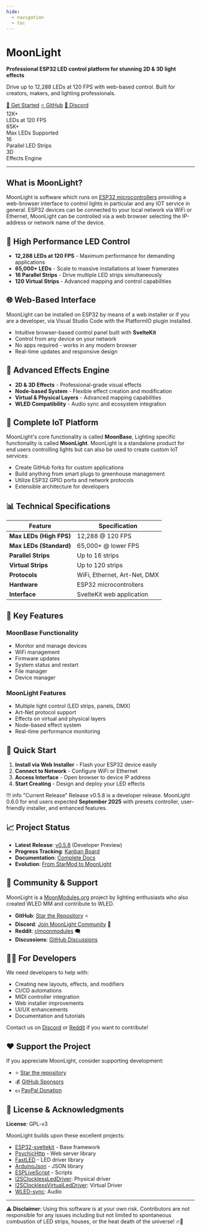 ```yaml
---
hide:
  - navigation
  - toc
---
```


# MoonLight

<div class="moonlight-hero">

**Professional ESP32 LED control platform for stunning 2D & 3D light effects**

Drive up to 12,288 LEDs at 120 FPS with web-based control. Built for creators, makers, and lighting professionals.

<div class="moonlight-buttons">
  <a href="gettingstarted/overview/" class="moonlight-btn">🚀 Get Started</a>
  <a href="https://github.com/MoonModules/MoonLight" class="moonlight-btn ">⭐ GitHub</a> <!-- moonlight-btn-secondary -->
  <a href="https://discord.gg/TC8NSUSCdV" class="moonlight-btn">💬 Discord</a> <!-- moonlight-btn-secondary -->
</div>

</div>

<div class="moonlight-stats">
  <div class="moonlight-stat">
    <span class="moonlight-stat-number">12K+</span>
    <div class="moonlight-stat-label">LEDs at 120 FPS</div>
  </div>
  <div class="moonlight-stat">
    <span class="moonlight-stat-number">65K+</span>
    <div class="moonlight-stat-label">Max LEDs Supported</div>
  </div>
  <div class="moonlight-stat">
    <span class="moonlight-stat-number">16</span>
    <div class="moonlight-stat-label">Parallel LED Strips</div>
  </div>
  <div class="moonlight-stat">
    <span class="moonlight-stat-number">3D</span>
    <div class="moonlight-stat-label">Effects Engine</div>
  </div>
</div>

---

## What is MoonLight?

MoonLight is software which runs on [ESP32 microcontrollers](https://www.espressif.com/en/products/socs/esp32) providing a web-browser interface to control lights in particular and any IOT service in general. ESP32 devices can be connected to your local network via WiFi or Ethernet, MoonLight can be controlled via a web browser selecting the IP-address or network name of the device.

## 🚀 High Performance LED Control

- **12,288 LEDs at 120 FPS** - Maximum performance for demanding applications
- **65,000+ LEDs** - Scale to massive installations at lower framerates  
- **16 Parallel Strips** - Drive multiple LED strips simultaneously
- **120 Virtual Strips** - Advanced mapping and control capabilities

## 🌐 Web-Based Interface

MoonLight can be installed on ESP32 by means of a web installer or if you are a developer, via Visual Studio Code with the PlatformIO plugin installed.

- Intuitive browser-based control panel built with **SvelteKit**
- Control from any device on your network
- No apps required - works in any modern browser
- Real-time updates and responsive design

## 🎨 Advanced Effects Engine

- **2D & 3D Effects** - Professional-grade visual effects
- **Node-based System** - Flexible effect creation and modification  
- **Virtual & Physical Layers** - Advanced mapping capabilities
- **WLED Compatibility** - Audio sync and ecosystem integration

## 🔧 Complete IoT Platform

MoonLight's core functionality is called **MoonBase**, Lighting specific functionality is called **MoonLight**. MoonLight is a standalone product for end users controlling lights but can also be used to create custom IoT services:

- Create GitHub forks for custom applications
- Build anything from smart plugs to greenhouse management
- Utilize ESP32 GPIO ports and network protocols
- Extensible architecture for developers

## 📊 Technical Specifications

| Feature | Specification |
|---------|---------------|
| **Max LEDs (High FPS)** | 12,288 @ 120 FPS |
| **Max LEDs (Standard)** | 65,000+ @ lower FPS |
| **Parallel Strips** | Up to 16 strips |
| **Virtual Strips** | Up to 120 strips |
| **Protocols** | WiFi, Ethernet, Art-Net, DMX |
| **Hardware** | ESP32 microcontrollers |
| **Interface** | SvelteKit web application |

## 🌟 Key Features

### MoonBase Functionality
- Monitor and manage devices
- WiFi management  
- Firmware updates
- System status and restart
- File manager
- Device manager

### MoonLight Features  
- Multiple light control (LED strips, panels, DMX)
- Art-Net protocol support
- Effects on virtual and physical layers
- Node-based effect system
- Real-time performance monitoring

## 🚀 Quick Start

1. **Install via Web Installer** - Flash your ESP32 device easily
2. **Connect to Network** - Configure WiFi or Ethernet  
3. **Access Interface** - Open browser to device IP address
4. **Start Creating** - Design and deploy your LED effects

!!! info "Current Release"
    Release v0.5.8 is a developer release. MoonLight 0.6.0 for end users expected **September 2025** with presets controller, user-friendly installer, and enhanced features.

## 📈 Project Status

- **Latest Release**: [v0.5.8](https://github.com/MoonModules/MoonLight/releases) (Developer Preview)
- **Progress Tracking**: [Kanban Board](https://github.com/users/MoonModules/projects/2/)
- **Documentation**: [Complete Docs](https://moonmodules.org/MoonLight/)
- **Evolution**: [From StarMod to MoonLight](https://moonmodules.org/Star-Mod-Base-Light-Moon-Svelte-Live)

## 🤝 Community & Support

MoonLight is a [MoonModules.org](https://moonmodules.org) project by lighting enthusiasts who also created WLED MM and contribute to WLED.

- **GitHub**: [Star the Repository](https://github.com/MoonModules/MoonLight) ⭐
- **Discord**: [Join MoonLight Community](https://discord.gg/TC8NSUSCdV) 💬  
- **Reddit**: [r/moonmodules](https://reddit.com/r/moonmodules) 🗨️
- **Discussions**: [GitHub Discussions](https://github.com/MoonModules/MoonLight/discussions)

## 👨‍💻 For Developers

We need developers to help with:

- Creating new layouts, effects, and modifiers
- CI/CD automations
- MIDI controller integration  
- Web installer improvements
- UI/UX enhancements
- Documentation and tutorials

Contact us on [Discord](https://discord.com/channels/700041398778331156/1203994211301728296) or [Reddit](https://reddit.com/r/moonmodules) if you want to contribute!

## ❤️ Support the Project

If you appreciate MoonLight, consider supporting development:

- ⭐ [Star the repository](https://github.com/MoonModules/MoonLight)
- 💰 [GitHub Sponsors](https://github.com/sponsors/ewowi)  
- 💵 [PayPal Donation](https://www.paypal.com/donate?business=moonmodules@icloud.com)

## 📄 License & Acknowledgments

**License**: GPL-v3

MoonLight builds upon these excellent projects:
- [ESP32-sveltekit](https://github.com/theelims/ESP32-sveltekit) - Base framework
- [PsychicHttp](https://github.com/hoeken/PsychicHttp) - Web server library
- [FastLED](https://github.com/FastLED/FastLED) - LED driver library
- [ArduinoJson](https://github.com/bblanchon/ArduinoJson) - JSON library
- [ESPLiveScript](https://github.com/hpwit/ESPLiveScript) - Scripts
- [I2SClocklessLedDriver](https://github.com/hpwit/I2SClocklessLedDriver): Physical driver
- [I2SClocklessVirtualLedDriver](https://github.com/hpwit/I2SClocklessVirtualLedDriver): Virtual Driver
- [WLED-sync](https://github.com/netmindz/WLED-sync): Audio

---

**⚠️ Disclaimer**: Using this software is at your own risk. Contributors are not responsible for any issues including but not limited to spontaneous combustion of LED strips, houses, or the heat death of the universe! 🔥🌌